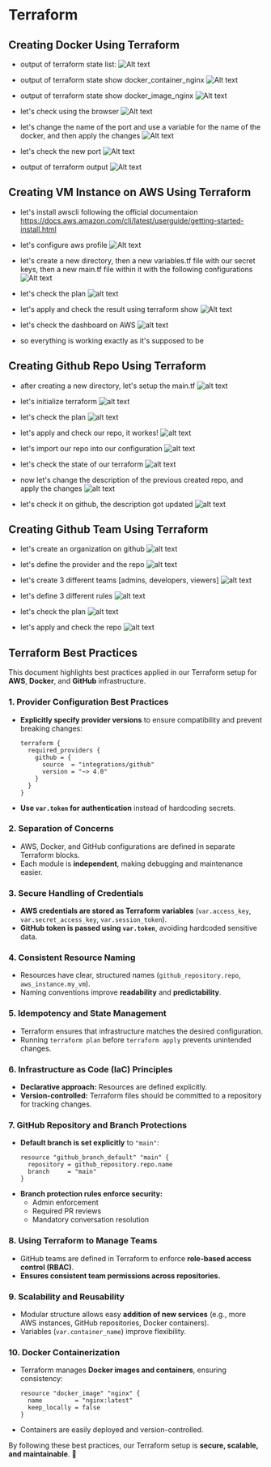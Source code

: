 # Terraform

## Creating Docker Using Terraform

- output of terraform state list:
![Alt text](assets/img1.jpg)

- output of terraform state show docker_container_nginx
![Alt text](assets/img2.jpg)

- output of terraform state show docker_image_nginx
![Alt text](assets/img3.jpg)

- let's check using the browser
![Alt text](assets/img4.jpg)

- let's change the name of the port and use a variable for the name of the docker, and then apply the changes
![Alt text](assets/img6.jpg)

- let's check the new port
![Alt text](assets/img5.jpg)

- output of terraform output
![Alt text](assets/img7.jpg)


## Creating VM Instance on AWS Using Terraform

- let's install awscli following the official documentaion https://docs.aws.amazon.com/cli/latest/userguide/getting-started-install.html

- let's configure aws profile
![Alt text](assets/img8.jpg)

- let's create a new directory, then a new variables.tf file with our secret keys, then a new main.tf file within it with the following configurations
![Alt text](assets/img9.jpg)

- let's check the plan
![alt text](assets/img12.jpg)

- let's apply and check the result using terraform show
![Alt text](assets/img10.jpg)

- let's check the dashboard on AWS
![alt text](assets/img11.jpg)

- so everything is working exactly as it's supposed to be

## Creating Github Repo Using Terraform

- after creating a new directory, let's setup the main.tf
![alt text](assets/img16.png)

- let's initialize terraform
![alt text](assets/img15.png)

- let's check the plan
![alt text](assets/img14.png)

- let's apply and check our repo, it workes!
![alt text](assets/img17.png)

- let's import our repo into our configuration
![alt text](assets/img18.png)

- let's check the state of our terraform
![alt text](assets/img19.png)

- now let's change the description of the previous created repo, and apply the changes
![alt text](assets/img20.png)

- let's check it on github, the description got updated
![alt text](assets/img21.png)

## Creating Github Team Using Terraform

- let's create an organization on github
![alt text](assets/img22.png)

- let's define the provider and the repo
![alt text](assets/img23.png)

- let's create 3 different teams [admins, developers, viewers]
![alt text](assets/img24.png)

- let's define 3 different rules
![alt text](assets/img25.png)

- let's check the plan
![alt text](assets/img26.png)

- let's apply and check the repo
![alt text](assets/img27.png)


## Terraform Best Practices

This document highlights best practices applied in our Terraform setup for **AWS**, **Docker**, and **GitHub** infrastructure.

### 1. Provider Configuration Best Practices
- **Explicitly specify provider versions** to ensure compatibility and prevent breaking changes:
  ```hcl
  terraform {
    required_providers {
      github = {
        source  = "integrations/github"
        version = "~> 4.0"
      }
    }
  }
  ```
- **Use `var.token` for authentication** instead of hardcoding secrets.

### 2. Separation of Concerns
- AWS, Docker, and GitHub configurations are defined in separate Terraform blocks.
- Each module is **independent**, making debugging and maintenance easier.

### 3. Secure Handling of Credentials
- **AWS credentials are stored as Terraform variables** (`var.access_key`, `var.secret_access_key`, `var.session_token`).
- **GitHub token is passed using `var.token`**, avoiding hardcoded sensitive data.

### 4. Consistent Resource Naming
- Resources have clear, structured names (`github_repository.repo`, `aws_instance.my_vm`).
- Naming conventions improve **readability** and **predictability**.

### 5. Idempotency and State Management
- Terraform ensures that infrastructure matches the desired configuration.
- Running `terraform plan` before `terraform apply` prevents unintended changes.

### 6. Infrastructure as Code (IaC) Principles
- **Declarative approach:** Resources are defined explicitly.
- **Version-controlled:** Terraform files should be committed to a repository for tracking changes.

### 7. GitHub Repository and Branch Protections
- **Default branch is set explicitly** to `"main"`:
  ```hcl
  resource "github_branch_default" "main" {
    repository = github_repository.repo.name
    branch     = "main"
  }
  ```
- **Branch protection rules enforce security:**
  - Admin enforcement
  - Required PR reviews
  - Mandatory conversation resolution

### 8. Using Terraform to Manage Teams
- GitHub teams are defined in Terraform to enforce **role-based access control (RBAC)**.
- **Ensures consistent team permissions across repositories.**

### 9. Scalability and Reusability
- Modular structure allows easy **addition of new services** (e.g., more AWS instances, GitHub repositories, Docker containers).
- Variables (`var.container_name`) improve flexibility.

### 10. Docker Containerization
- Terraform manages **Docker images and containers**, ensuring consistency:
  ```hcl
  resource "docker_image" "nginx" {
    name         = "nginx:latest"
    keep_locally = false
  }
  ```
- Containers are easily deployed and version-controlled.

By following these best practices, our Terraform setup is **secure, scalable, and maintainable**. 🚀

